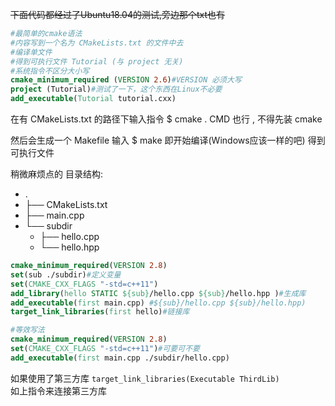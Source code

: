 ~~下面代码都经过了Ubuntu18.04的测试,旁边那个txt也有~~
```cmake
#最简单的cmake语法
#内容写到一个名为 CMakeLists.txt 的文件中去
#编译单文件
#得到可执行文件 Tutorial (与 project 无关)
#系统指令不区分大小写
cmake_minimum_required (VERSION 2.6)#VERSION 必须大写
project (Tutorial)#测试了一下，这个东西在Linux不必要
add_executable(Tutorial tutorial.cxx)
```
在有 CMakeLists.txt 的路径下输入指令 
$ cmake .
CMD 也行 , 不得先装 cmake

然后会生成一个 Makefile 输入
$ make 
即开始编译(Windows应该一样的吧)
得到可执行文件


稍微麻烦点的
目录结构:  
+ .  
+ ├── CMakeLists.txt  
+ ├── main.cpp  
+ └── subdir  
    + ├── hello.cpp
    + └── hello.hpp
```cmake
cmake_minimum_required(VERSION 2.8)
set(sub ./subdir)#定义变量
set(CMAKE_CXX_FLAGS "-std=c++11")
add_library(hello STATIC ${sub}/hello.cpp ${sub}/hello.hpp )#生成库
add_executable(first main.cpp) #${sub}/hello.cpp ${sub}/hello.hpp)
target_link_libraries(first hello)#链接库
```
```cmake
#等效写法
cmake_minimum_required(VERSION 2.8)
set(CMAKE_CXX_FLAGS "-std=c++11")#可要可不要
add_executable(first main.cpp ./subdir/hello.cpp) 
```
如果使用了第三方库
`target_link_libraries(Executable ThirdLib)`  
如上指令来连接第三方库